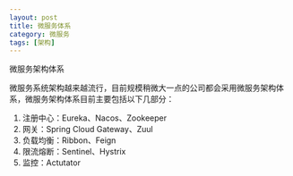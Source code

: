 ```yaml
---
layout: post
title: 微服务体系
category: 微服务
tags: [架构]
---
```


微服务架构体系

微服务系统架构越来越流行，目前规模稍微大一点的公司都会采用微服务架构体系，微服务架构体系目前主要包括以下几部分：

1. 注册中心：Eureka、Nacos、Zookeeper
2. 网关：Spring Cloud Gateway、Zuul
3. 负载均衡：Ribbon、Feign
4. 限流熔断：Sentinel、Hystrix
5. 监控：Actutator